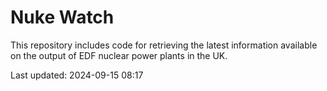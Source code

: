 # Nuke Watch

This repository includes code for retrieving the latest information available on the output of EDF nuclear power plants in the UK.

Last updated: 2024-09-15 08:17